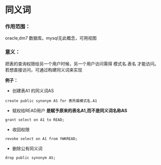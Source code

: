 # 同义词

### 作用范围： 
oracle,dm7 数据库。mysql无此概念，可用视图

### 意义：
把表的查询权限给另一个用户时候，另一个用户访问需得  模式名.表名 才能访问。若想直接访问，可通过构建同义词来实现


**例子：**

* 创建表A1 的同义词AS
```
create public synonym AS for 表所属模式名.A1

```

* 赋权给READ用户  **是赋予原来的表名A1,而不是同义词名称AS**
```
grant select on A1 to READ;
```

* 收回权限
```
revoke select on A1 from YWKREAD;
```



* 删除公有同义词

```
drop public synonym AS;
```
